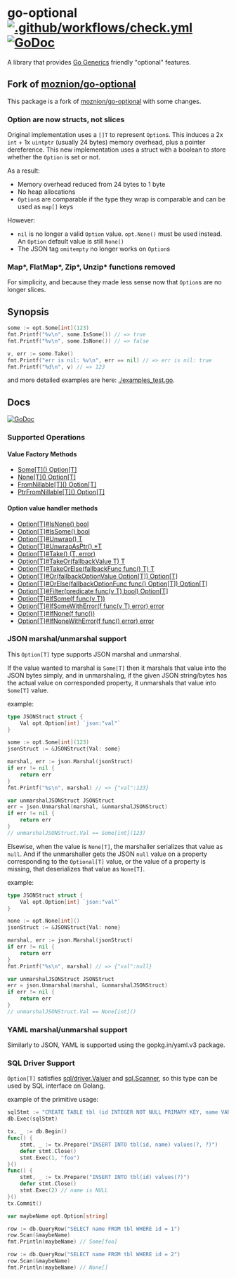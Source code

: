 # go-optional [![.github/workflows/check.yml](https://github.com/shimmerglass/go-optional/actions/workflows/check.yml/badge.svg)](https://github.com/shimmerglass/go-optional/actions/workflows/check.yml) [![GoDoc](https://godoc.org/github.com/shimmerglass/go-optional?status.svg)](https://godoc.org/github.com/shimmerglass/go-optional)

A library that provides [Go Generics](https://go.dev/blog/generics-proposal) friendly "optional" features.

## Fork of [moznion/go-optional](https://github.com/moznion/go-optional)

This package is a fork of [moznion/go-optional](https://github.com/moznion/go-optional) with some changes.

### Option are now structs, not slices

Original implementation uses a `[]T` to represent `Option`s. This induces a 2x `int` + 1x `uintptr` (usually 24 bytes) memory overhead, plus a pointer dereference. This new implementation uses a struct with a boolean to store whether the `Option` is set or not.

As a result:

- Memory overhead reduced from 24 bytes to 1 byte
- No heap allocations
- `Option`s are comparable if the type they wrap is comparable and can be used as `map[]` keys

However:

- `nil` is no longer a valid `Option` value. `opt.None()` must be used instead. An `Option` default value is still `None()`
- The JSON tag `omitempty` no longer works on `Option`s

### Map*, FlatMap*, Zip*, Unzip* functions removed

For simplicity, and because they made less sense now that `Option`s are no longer slices.

## Synopsis

```go
some := opt.Some[int](123)
fmt.Printf("%v\n", some.IsSome()) // => true
fmt.Printf("%v\n", some.IsNone()) // => false

v, err := some.Take()
fmt.Printf("err is nil: %v\n", err == nil) // => err is nil: true
fmt.Printf("%d\n", v) // => 123
```

and more detailed examples are here: [./examples_test.go](./examples_test.go).

## Docs

[![GoDoc](https://godoc.org/github.com/shimmerglass/go-optional?status.svg)](https://godoc.org/github.com/shimmerglass/go-optional)

### Supported Operations

#### Value Factory Methods

- [Some[T]\() Option[T]](https://pkg.go.dev/github.com/shimmerglass/go-optional#Some)
- [None[T]\() Option[T]](https://pkg.go.dev/github.com/shimmerglass/go-optional#None)
- [FromNillable[T]\() Option[T]](https://pkg.go.dev/github.com/shimmerglass/go-optional#FromNillable)
- [PtrFromNillable[T]\() Option[T]](https://pkg.go.dev/github.com/shimmerglass/go-optional#PtrFromNillable)

#### Option value handler methods

- [Option[T]#IsNone() bool](https://pkg.go.dev/github.com/shimmerglass/go-optional#Option.IsNone)
- [Option[T]#IsSome() bool](https://pkg.go.dev/github.com/shimmerglass/go-optional#Option.IsSome)
- [Option[T]#Unwrap() T](https://pkg.go.dev/github.com/shimmerglass/go-optional#Option.Unwrap)
- [Option[T]#UnwrapAsPtr() \*T](https://pkg.go.dev/github.com/shimmerglass/go-optional#Option.UnwrapAsPtr)
- [Option[T]#Take() (T, error)](https://pkg.go.dev/github.com/shimmerglass/go-optional#Option.Take)
- [Option[T]#TakeOr(fallbackValue T) T](https://pkg.go.dev/github.com/shimmerglass/go-optional#Option.TakeOr)
- [Option[T]#TakeOrElse(fallbackFunc func() T) T](https://pkg.go.dev/github.com/shimmerglass/go-optional#Option.TakeOrElse)
- [Option[T]#Or(fallbackOptionValue Option[T]) Option[T]](https://pkg.go.dev/github.com/shimmerglass/go-optional#Option.Or)
- [Option[T]#OrElse(fallbackOptionFunc func() Option[T]) Option[T]](https://pkg.go.dev/github.com/shimmerglass/go-optional#Option.OrElse)
- [Option[T]#Filter(predicate func(v T) bool) Option[T]](https://pkg.go.dev/github.com/shimmerglass/go-optional#Option.Filter)
- [Option[T]#IfSome(f func(v T))](https://pkg.go.dev/github.com/shimmerglass/go-optional#Option.IfSome)
- [Option[T]#IfSomeWithError(f func(v T) error) error](https://pkg.go.dev/github.com/shimmerglass/go-optional#Option.IfSomeWithError)
- [Option[T]#IfNone(f func())](https://pkg.go.dev/github.com/shimmerglass/go-optional#Option.IfNone)
- [Option[T]#IfNoneWithError(f func() error) error](https://pkg.go.dev/github.com/shimmerglass/go-optional#Option.IfNoneWithError)

### JSON marshal/unmarshal support

This `Option[T]` type supports JSON marshal and unmarshal.

If the value wanted to marshal is `Some[T]` then it marshals that value into the JSON bytes simply, and in unmarshaling, if the given JSON string/bytes has the actual value on corresponded property, it unmarshals that value into `Some[T]` value.

example:

```go
type JSONStruct struct {
	Val opt.Option[int] `json:"val"`
}

some := opt.Some[int](123)
jsonStruct := &JSONStruct{Val: some}

marshal, err := json.Marshal(jsonStruct)
if err != nil {
	return err
}
fmt.Printf("%s\n", marshal) // => {"val":123}

var unmarshalJSONStruct JSONStruct
err = json.Unmarshal(marshal, &unmarshalJSONStruct)
if err != nil {
	return err
}
// unmarshalJSONStruct.Val == Some[int](123)
```

Elsewise, when the value is `None[T]`, the marshaller serializes that value as `null`. And if the unmarshaller gets the JSON `null` value on a property corresponding to the `Optional[T]` value, or the value of a property is missing, that deserializes that value as `None[T]`.

example:

```go
type JSONStruct struct {
	Val opt.Option[int] `json:"val"`
}

none := opt.None[int]()
jsonStruct := &JSONStruct{Val: none}

marshal, err := json.Marshal(jsonStruct)
if err != nil {
	return err
}
fmt.Printf("%s\n", marshal) // => {"val":null}

var unmarshalJSONStruct JSONStruct
err = json.Unmarshal(marshal, &unmarshalJSONStruct)
if err != nil {
	return err
}
// unmarshalJSONStruct.Val == None[int]()
```

### YAML marshal/unmarshal support

Similarly to JSON, YAML is supported using the gopkg.in/yaml.v3 package.

### SQL Driver Support

`Option[T]` satisfies [sql/driver.Valuer](https://pkg.go.dev/database/sql/driver#Valuer) and [sql.Scanner](https://pkg.go.dev/database/sql#Scanner), so this type can be used by SQL interface on Golang.

example of the primitive usage:

```go
sqlStmt := "CREATE TABLE tbl (id INTEGER NOT NULL PRIMARY KEY, name VARCHAR(32));"
db.Exec(sqlStmt)

tx, _ := db.Begin()
func() {
    stmt, _ := tx.Prepare("INSERT INTO tbl(id, name) values(?, ?)")
    defer stmt.Close()
    stmt.Exec(1, "foo")
}()
func() {
    stmt, _ := tx.Prepare("INSERT INTO tbl(id) values(?)")
    defer stmt.Close()
    stmt.Exec(2) // name is NULL
}()
tx.Commit()

var maybeName opt.Option[string]

row := db.QueryRow("SELECT name FROM tbl WHERE id = 1")
row.Scan(&maybeName)
fmt.Println(maybeName) // Some[foo]

row := db.QueryRow("SELECT name FROM tbl WHERE id = 2")
row.Scan(&maybeName)
fmt.Println(maybeName) // None[]
```
